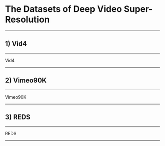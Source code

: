 # The Datasets of Deep Video Super-Resolution

---

## 1) Vid4

---

Vid4

---

## 2) Vimeo90K

---

Vimeo90K

---

## 3) REDS

---

REDS

---
